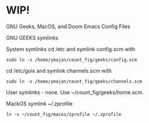 # WIP!

GNU Geeks, MacOS, and Doom Emacs Config Files

GNU GEEKS symlinks

System symlinks
cd /etc and symlink config.scm with
```
sudo ln -s /home/ymajan/count_fig/geeks/config.scm
```

cd /etc/guix and symlink channels.scm with
```
sudo ln -s /home/ymajan/count_fig/geeks/channels.scm
```

User symlinks - none. Use ~/count_fig/geeks/home.scm.


MackOS
symlink ~/.zprofile
```
ln -s ~/count_fig/macos/zprofile ~/.zprofile
```


